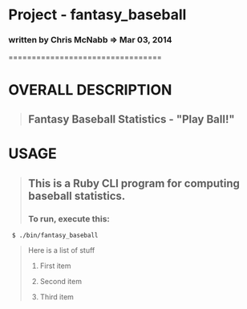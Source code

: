 # Project - fantasy_baseball 
### written by Chris McNabb  => Mar 03, 2014
 
=================================
 
# OVERALL DESCRIPTION
>
> ## Fantasy Baseball Statistics - "Play Ball!"
>
>
 
# USAGE
>
> ## This is a Ruby CLI program for computing baseball statistics.
>
> ### To run, execute this:
>
     $ ./bin/fantasy_baseball
>
> Here is a list of stuff
>
> 1.   First item
>
> 2.   Second item
>
> 3.   Third item
>
>

